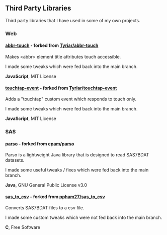## Third Party Libraries

Third party libraries that I have used in some of my own projects.



### Web

#### [abbr-touch](https://github.com/Logiqx/abbr-touch) - forked from [Tyriar/abbr-touch](https://github.com/Tyriar/abbr-touch)

Makes \<abbr\> element title attributes touch accessible.

I made some tweaks which were fed back into the main branch.

**JavaScript**, MIT License



#### [touchtap-event](https://github.com/Logiqx/touchtap-event) - forked from [Tyriar/touchtap-event](https://github.com/Tyriar/touchtap-event)

Adds a "touchtap" custom event which responds to touch only.

I made some tweaks which were fed back into the main branch.

**JavaScript**, MIT License



### SAS

#### [parso](https://github.com/Logiqx/parso) - forked from [epam/parso ](https://github.com/epam/parso)

Parso is a lightweight Java library that is designed to read SAS7BDAT datasets.

I made some useful tweaks / fixes which were fed back into the main branch.

**Java**, GNU General Public License v3.0



#### [sas_to_csv](https://github.com/Logiqx/sas_to_csv) - forked from [ppham27/sas_to_csv](https://github.com/ppham27/sas_to_csv)

Converts SAS7BDAT files to a csv file.

I made some custom tweaks which were not fed back into the main branch.

**C**, Free Software